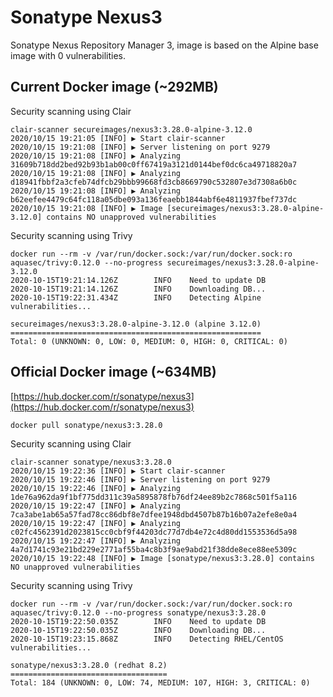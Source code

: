 # Sonatype Nexus3

Sonatype Nexus Repository Manager 3, image is based on the Alpine base image with 0 vulnerabilities.

## Current Docker image (~292MB)

Security scanning using Clair
```
clair-scanner secureimages/nexus3:3.28.0-alpine-3.12.0
2020/10/15 19:21:05 [INFO] ▶ Start clair-scanner
2020/10/15 19:21:08 [INFO] ▶ Server listening on port 9279
2020/10/15 19:21:08 [INFO] ▶ Analyzing 31609b718dd2bed92b93b1ab00c0ff67419a3121d0144bef0dc6ca49718820a7
2020/10/15 19:21:08 [INFO] ▶ Analyzing d18941fbbf2a3cfeb74dfcb29bbb99668fd3cb8669790c532807e3d7308a6b0c
2020/10/15 19:21:08 [INFO] ▶ Analyzing b62eefee4479c64fc118a05dbe093a136feaebb1844abf6e4811937fbef737dc
2020/10/15 19:21:08 [INFO] ▶ Image [secureimages/nexus3:3.28.0-alpine-3.12.0] contains NO unapproved vulnerabilities
```

Security scanning using Trivy
```
docker run --rm -v /var/run/docker.sock:/var/run/docker.sock:ro aquasec/trivy:0.12.0 --no-progress secureimages/nexus3:3.28.0-alpine-3.12.0
2020-10-15T19:21:14.126Z        INFO    Need to update DB
2020-10-15T19:21:14.126Z        INFO    Downloading DB...
2020-10-15T19:22:31.434Z        INFO    Detecting Alpine vulnerabilities...

secureimages/nexus3:3.28.0-alpine-3.12.0 (alpine 3.12.0)
========================================================
Total: 0 (UNKNOWN: 0, LOW: 0, MEDIUM: 0, HIGH: 0, CRITICAL: 0)
```

## Official Docker image (~634MB)

[https://hub.docker.com/r/sonatype/nexus3](https://hub.docker.com/r/sonatype/nexus3)
```
docker pull sonatype/nexus3:3.28.0
```

Security scanning using Clair
```
clair-scanner sonatype/nexus3:3.28.0
2020/10/15 19:22:36 [INFO] ▶ Start clair-scanner
2020/10/15 19:22:46 [INFO] ▶ Server listening on port 9279
2020/10/15 19:22:46 [INFO] ▶ Analyzing 1de76a962da9f1bf775dd311c39a5895878fb76df24ee89b2c7868c501f5a116
2020/10/15 19:22:47 [INFO] ▶ Analyzing 7ca3abe1ab65a57fad78cc86dbf8e7dfee1948dbd4507b87b16b07a2efe8e0a4
2020/10/15 19:22:47 [INFO] ▶ Analyzing c02fc4562391d2023815cc0cbf9f44203dc77d7db4e72c4d80dd1553536d5a98
2020/10/15 19:22:47 [INFO] ▶ Analyzing 4a7d1741c93e21bd229e2771af55ba4c8b3f9ae9abd21f38dde8ece88ee5309c
2020/10/15 19:22:48 [INFO] ▶ Image [sonatype/nexus3:3.28.0] contains NO unapproved vulnerabilities
```

Security scanning using Trivy
```
docker run --rm -v /var/run/docker.sock:/var/run/docker.sock:ro aquasec/trivy:0.12.0 --no-progress sonatype/nexus3:3.28.0
2020-10-15T19:22:50.035Z        INFO    Need to update DB
2020-10-15T19:22:50.035Z        INFO    Downloading DB...
2020-10-15T19:23:15.868Z        INFO    Detecting RHEL/CentOS vulnerabilities...

sonatype/nexus3:3.28.0 (redhat 8.2)
===================================
Total: 184 (UNKNOWN: 0, LOW: 74, MEDIUM: 107, HIGH: 3, CRITICAL: 0)
```
